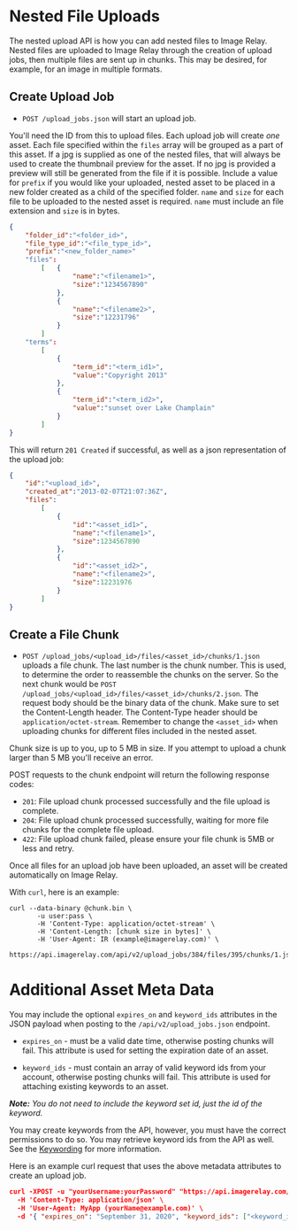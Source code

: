 
Nested File Uploads
=======

The nested upload API is how you can add nested files to Image Relay. Nested files are uploaded to Image Relay through the creation of upload jobs, then multiple files are sent up in chunks. This may be desired, for example, for an image in multiple formats.

Create Upload Job
-----------------

* `POST /upload_jobs.json` will start an upload job.

You'll need the ID from this to upload files. Each upload job will
create *one* asset. Each file specified within the `files` array will be grouped as a part of this asset.
If a jpg is supplied as one of the nested files, that will always be used to create the thumbnail preview for the asset.
If no jpg is provided a preview will still be generated from the file if it is possible.
Include a value for `prefix` if you would like your uploaded, nested asset to be placed in a new folder created as a child of the specified folder. `name` and `size` for each file to be uploaded to the nested asset is required. `name` must include an file extension and `size` is in bytes.

```json
{
    "folder_id":"<folder_id>",
    "file_type_id":"<file_type_id>",
    "prefix":"<new_folder_name>"
    "files":
        [   {
                "name":"<filename1>",
                "size":"1234567890"
            },
            {
                "name":"<filename2>",
                "size":"12231796"
            }
        ]
    "terms":
        [
            {
                "term_id":"<term_id1>",
                "value":"Copyright 2013"
            },
            {
                "term_id":"<term_id2>",
                "value":"sunset over Lake Champlain"
            }
        ]
}
```

This will return `201 Created` if successful, as well as a json representation of the upload job:

```json
{
    "id":"<upload_id>",
    "created_at":"2013-02-07T21:07:36Z",
    "files":
        [
            {
                "id":"<asset_id1>",
                "name":"<filename1>",
                "size":1234567890
            },
            {
                "id":"<asset_id2>",
                "name":"<filename2>",
                "size":12231976
            }
        ]
}
```

Create a File Chunk
-------------------

* `POST /upload_jobs/<upload_id>/files/<asset_id>/chunks/1.json` uploads a file chunk. The last number is the chunk number. This is used,
to determine the order to reassemble the chunks on the server. So the next chunk would be `POST /upload_jobs/<upload_id>/files/<asset_id>/chunks/2.json`.
The request body should be the binary data of the chunk. Make sure to set the Content-Length header. The Content-Type header should be `application/octet-stream`. Remember to change the `<asset_id>` when uploading chunks for different files included in the nested asset.

Chunk size is up to you, up to 5 MB in size. If you attempt to upload a chunk larger than 5 MB you'll receive an error.

POST requests to the chunk endpoint will return the following response codes:

* `201`: File upload chunk processed successfully and the file upload is complete.
* `204`: File upload chunk processed successfully, waiting for more file chunks for the complete file upload.
* `422`: File upload chunk failed, please ensure your file chunk is 5MB or less and retry.

Once all files for an upload job have been uploaded, an asset will be created automatically on Image Relay.

With `curl`, here is an example:

```shell
curl --data-binary @chunk.bin \
       -u user:pass \
       -H 'Content-Type: application/octet-stream' \
       -H 'Content-Length: [chunk size in bytes]' \
       -H 'User-Agent: IR (example@imagerelay.com)' \
       https://api.imagerelay.com/api/v2/upload_jobs/384/files/395/chunks/1.json
```


# Additional Asset Meta Data

You may include the optional `expires_on` and `keyword_ids` attributes in the JSON payload when posting to the `/api/v2/upload_jobs.json` endpoint.

* `expires_on` - must be a valid date time, otherwise posting chunks will fail. This attribute is used for setting the expiration date of an asset.

* `keyword_ids` - must contain an array of valid keyword ids from your account, otherwise posting chunks will fail. This attribute is used for attaching existing keywords to an asset.

_**Note:** You do not need to include the keyword set id, just the id of the keyword._

You may create keywords from the API, however, you must have the correct permissions to do so. You may retrieve keyword ids from the API as well. See the [Keywording](https://github.com/imagerelay/API/blob/master/sections/keywording.md) for more information.

Here is an example curl request that uses the above metadata attributes to create an upload job.

```json
curl -XPOST -u "yourUsername:yourPassword" "https://api.imagerelay.com/api/v2/upload_jobs.json" \
  -H 'Content-Type: application/json' \
  -H 'User-Agent: MyApp (yourName@example.com)' \
  -d '{ "expires_on": "September 31, 2020", "keyword_ids": ["<keyword_id1", "<keyword_id2", "<keyword_id3"], "prefix": "", "folder_id":"<folder_id>","file_type_id":"<file_type_id>", "terms":[], "files": [ {"name": "<filename1>", "size": "7387" }, {"name": "<filename2>", "size": "116532" } ] }
```
